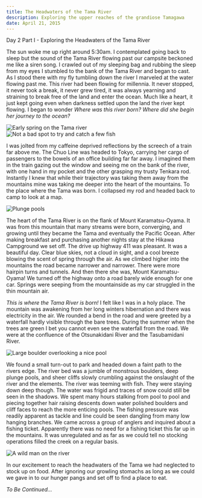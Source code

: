 ```yaml
---
title: The Headwaters of the Tama River
description: Exploring the upper reaches of the grandiose Tamagawa
date: April 21, 2015
---
```

<div class="text-lg m-2">
<p class="mb-2 font-semibold">Day 2 Part I - Exploring the Headwaters of the Tama River</p>
<p class="mb-2 mt-2">The sun woke me up right around 5:30am. I contemplated going back to sleep but the sound of the Tama River flowing past our campsite beckoned me like a siren song. I crawled out of my sleeping bag and rubbing the sleep from my eyes I stumbled to the bank of the Tama River and began to cast. As I stood there with my fly tumbling down the river I marveled at the water flowing past me. This river had been flowing for millennia. It never stopped, it never took a break, it never grew tired, it was always yearning and straining to break free of the land and enter the ocean. Much like a heart, it just kept going even when darkness settled upon the land the river kept flowing. I began to wonder <i>Where was this river born? Where did she begin her journey to the ocean? </i></p>

<img class="w-8/12 rounded-lg shadow-lg mx-auto" src="https://fallfish-tenkara-images.s3-us-west-1.amazonaws.com/FfT+-+Headwaters+of+the+Tama+River/Otsunakidani-River_Film-Shooters-Collective.jpg" alt="Early spring on the Tama river" />

<img class="w-8/12 rounded-lg shadow-lg mx-auto" src="https://fallfish-tenkara-images.s3-us-west-1.amazonaws.com/FfT+-+Headwaters+of+the+Tama+River/Otsunakidani-River_Film-Shooters-Collective_Tenkara.jpg" alt="Not a bad spot to try and catch a few fish" />

<p class="mb-2 mt-2"><span>I was jolted from my caffeine deprived reflections by the screech of a train far above me. The Chuo Line was headed to Tokyo, carrying her cargo of passengers to the bowels of an office building far far away. I imagined them in the train gazing out the window and seeing me on the bank of the river, with one hand in my pocket and the other grasping my trusty Tenkara rod. Instantly I knew that while their trajectory was taking them away from the mountains mine was taking me deeper into the heart of the mountains. To the place where the Tama was born. I collapsed my rod and headed back to camp to look at a map.</span></p>

<img class="w-8/12 rounded-lg shadow-lg mx-auto" src="https://fallfish-tenkara-images.s3-us-west-1.amazonaws.com/FfT+-+Headwaters+of+the+Tama+River/Otsunakidani-River_Tenkara.JPG" alt="Plunge pools" />

<p class="mb-2 mt-2"><span>The heart of the Tama River is on the flank of Mount Karamatsu-Oyama. It was from this mountain that many streams were born, converging, and growing until they became the Tama and eventually the Pacific Ocean. After making breakfast and purchasing another nights stay at the Hikawa Campground we set off. The drive up highway 411 was pleasant. It was a beautiful day. Clear blue skies, not a cloud in sight, and a cool breeze blowing the scent of spring through the air. As we climbed higher into the mountains the road became narrower and narrower. There were more hairpin turns and tunnels. And then there she was, Mount Karamatsu-Oyama! We turned off the highway onto a road barely wide enough for one car. Springs were seeping from the mountainside as my car struggled in the thin mountain air.</span></p>

<p class="mb-2 mt-2"><span><i>This is where the Tama River is born!</i> I felt like I was in a holy place. The mountain was awakening from her long winters hibernation and there was electricity in the air. We rounded a bend in the road and were greeted by a waterfall hardly visible through the bare trees. During the summer when the trees are green I bet you cannot even see the waterfall from the road. We were at the confluence of the Otsunakidani River and the Tasubamidani River.</span></p>

<img class="w-8/12 rounded-lg shadow-lg mx-auto" src="https://fallfish-tenkara-images.s3-us-west-1.amazonaws.com/FfT+-+Headwaters+of+the+Tama+River/Plunge-Pool_Tenkara_Otsunakidani-River.JPG" alt="Large boulder overlooking a nice pool" />

<p class="mb-2 mt-2"><span>We found a small turn-out to park and headed down a faint path to the rivers edge. The river bed was a jumble of monstrous boulders, deep plunge pools, and sheer cliffs slowly crumbling against the onslaught of the river and the elements. The river was teeming with fish. They were staying down deep though. The water was frigid and traces of snow could still be seen in the shadows. We spent many hours stalking from pool to pool and piecing together hair raising descents down water polished boulders and cliff faces to reach the more enticing pools. The fishing pressure was readily apparent as tackle and line could be seen dangling from many low hanging branches. We came across a group of anglers and inquired about a fishing ticket. Apparently there was no need for a fishing ticket this far up in the mountains. It was unregulated and as far as we could tell no stocking operations filled the creek on a regular basis.</span></p>

<img class="w-8/12 rounded-lg shadow-lg mx-auto" src="https://fallfish-tenkara-images.s3-us-west-1.amazonaws.com/FfT+-+Headwaters+of+the+Tama+River/Otsunakidani-River_Tenkara_Yamame_Fishing.JPG" alt="A wild man on the river" />

<p class="mb-2 mt-2"><span>In our excitement to reach the headwaters of the Tama we had neglected to stock up on food. After ignoring our growling stomachs as long as we could we gave in to our hunger pangs and set off to find a place to eat. </span></p>

<p class="mt-2"><span><i>To Be Continued...</i></span></p></p>

</div>